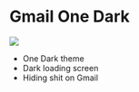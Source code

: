 # Gmail One Dark

![](https://img.shields.io/badge/version-0.0.7-green.svg)

- One Dark theme
- Dark loading screen
- Hiding shit on Gmail
